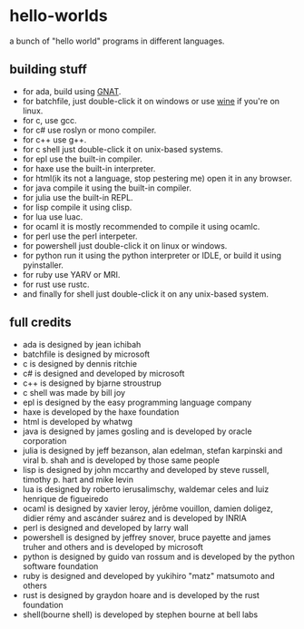 # hello-worlds
a bunch of "hello world" programs in different languages.

## building stuff
- for ada, build using [GNAT](http://www.getadanow.com/).
- for batchfile, just double-click it on windows or use [wine](https://www.winehq.org/) if you're on linux.
- for c, use gcc.
- for c# use roslyn or mono compiler.
- for c++ use g++.
- for c shell just double-click it on unix-based systems.
- for epl use the built-in compiler.
- for haxe use the built-in interpreter.
- for html(ik its not a language, stop pestering me) open it in any browser.
- for java compile it using the built-in compiler.
- for julia use the built-in REPL.
- for lisp compile it using clisp.
- for lua use luac.
- for ocaml it is mostly recommended to compile it using ocamlc.
- for perl use the perl interpeter.
- for powershell just double-click it on linux or windows.
- for python run it using the python interpreter or IDLE, or build it using pyinstaller.
- for ruby use YARV or MRI.
- for rust use rustc.
- and finally for shell just double-click it on any unix-based system.

## full credits
- ada is designed by jean ichibah
- batchfile is designed by microsoft
- c is designed by dennis ritchie
- c# is designed and developed by microsoft
- c++ is designed by bjarne stroustrup
- c shell was made by bill joy
- epl is designed by the easy programming language company
- haxe is developed by the haxe foundation
- html is developed by whatwg
- java is designed by james gosling and is developed by oracle corporation
- julia is designed by jeff bezanson, alan edelman, stefan karpinski and viral b. shah and is developed by those same people
- lisp is designed by john mccarthy and developed by steve russell, timothy p. hart and mike levin
- lua is designed by roberto ierusalimschy, waldemar celes and luiz henrique de figueiredo
- ocaml is designed by xavier leroy, jérôme vouillon, damien doligez, didier rémy and ascánder suárez and is developed by INRIA
- perl is designed and developed by larry wall
- powershell is designed by jeffrey snover, bruce payette and james truher and others and is developed by microsoft
- python is designed by guido van rossum and is developed by the python software foundation
- ruby is designed and developed by yukihiro "matz" matsumoto and others
- rust is designed by graydon hoare and is developed by the rust foundation
- shell(bourne shell) is developed by stephen bourne at bell labs
